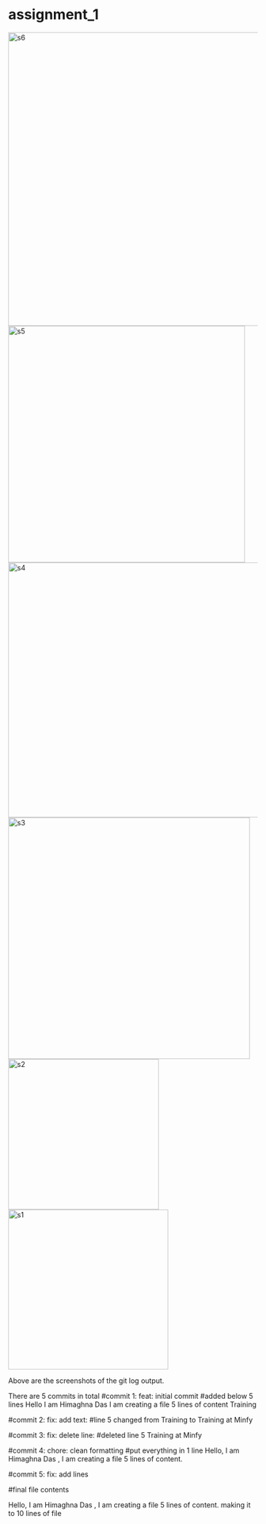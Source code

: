 # assignment_1
<img width="593" alt="s6" src="https://github.com/user-attachments/assets/73591f36-205d-4757-9b92-794f110d087e" />
<img width="478" alt="s5" src="https://github.com/user-attachments/assets/2ff4c1d4-4bb5-49cc-9dd1-69c19c0a4fa3" />
<img width="515" alt="s4" src="https://github.com/user-attachments/assets/dd82be6f-e935-4a2e-9b36-d34e8400f8a6" />
<img width="488" alt="s3" src="https://github.com/user-attachments/assets/e5036c53-a376-4f76-80c2-a3bf21378ed2" />
<img width="304" alt="s2" src="https://github.com/user-attachments/assets/cf8a40be-dc94-4ba6-97b3-f2911bf6bf32" />
<img width="323" alt="s1" src="https://github.com/user-attachments/assets/cefab7d1-7284-4e3d-865f-f2028d15c086" />

Above are the screenshots of the git log output.

There are 5 commits in total
#commit 1:
feat: initial commit
#added below 5 lines
Hello
I am Himaghna Das
I am creating a file
5 lines of content
Training

#commit 2:
fix: add text:
#line 5 changed
from
Training
to 
Training at Minfy

#commit 3:
fix: delete line:
#deleted line 5
Training at Minfy

#commit 4:
chore: clean formatting
#put everything in 1 line
Hello, I am Himaghna Das , I am creating a file 5 lines of content.

#commit 5:
fix: add lines

#final file contents

Hello, 
I am Himaghna Das , 
I am creating a file 5 lines of content.
making
it
to
10
lines
of
file

